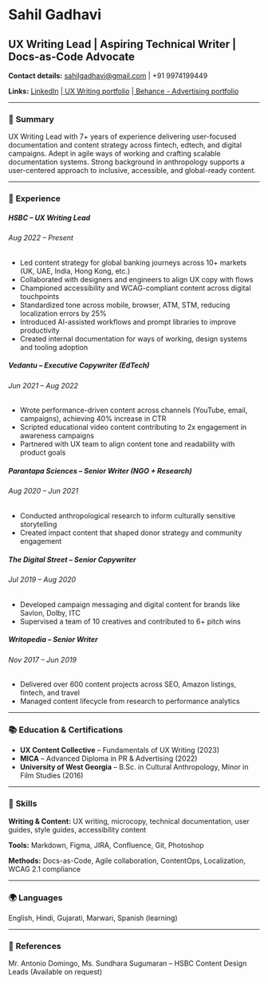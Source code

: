 # **Sahil Gadhavi**

## UX Writing Lead | Aspiring Technical Writer | Docs-as-Code Advocate 
**Contact details:** sahilgadhavi@gmail.com | +91 9974199449

**Links:** [LinkedIn](https://www.linkedin.com/in/sahilgadhavi/) |[ UX Writing portfolio](https://www.figma.com/deck/nYGixVMQBBhoqKdsebFUwi/Sahil-Gadhavi---Portfolio) |[ Behance - Advertising portfolio](https://www.behance.net/sahilgadhavi)

---

### 📄 **Summary**

UX Writing Lead with 7+ years of experience delivering user-focused documentation and content strategy across fintech, edtech, and digital campaigns. Adept in agile ways of working and crafting scalable documentation systems. Strong background in anthropology supports a user-centered approach to inclusive, accessible, and global-ready content.

---

### 📅 **Experience**

##### HSBC – UX Writing Lead 
###### *Aug 2022 – Present*

- Led content strategy for global banking journeys across 10+ markets (UK, UAE, India, Hong Kong, etc.)
- Collaborated with designers and engineers to align UX copy with flows
- Championed accessibility and WCAG-compliant content across digital touchpoints
- Standardized tone across mobile, browser, ATM, STM, reducing localization errors by 25%
- Introduced AI-assisted workflows and prompt libraries to improve productivity
- Created internal documentation for ways of working, design systems and tooling adoption



##### Vedantu – Executive Copywriter (EdTech) 
###### *Jun 2021 – Aug 2022*

- Wrote performance-driven content across channels (YouTube, email, campaigns), achieving 40% increase in CTR
- Scripted educational video content contributing to 2x engagement in awareness campaigns
- Partnered with UX team to align content tone and readability with product goals




##### Parantapa Sciences – Senior Writer (NGO + Research) 
###### *Aug 2020 – Jun 2021*

- Conducted anthropological research to inform culturally sensitive storytelling
- Created impact content that shaped donor strategy and community engagement




##### The Digital Street – Senior Copywriter 
###### *Jul 2019 – Aug 2020*

- Developed campaign messaging and digital content for brands like Savlon, Dolby, ITC
- Supervised a team of 10 creatives and contributed to 6+ pitch wins




##### Writopedia – Senior Writer 
###### *Nov 2017 – Jun 2019*

- Delivered over 600 content projects across SEO, Amazon listings, fintech, and travel
- Managed content lifecycle from research to performance analytics

---

### 📚 **Education & Certifications**

- **UX Content Collective** – Fundamentals of UX Writing (2023)
- **MICA** – Advanced Diploma in PR & Advertising (2022)
- **University of West Georgia** – B.Sc. in Cultural Anthropology, Minor in Film Studies (2016)

---

### 🔧 **Skills**

**Writing & Content:** UX writing, microcopy, technical documentation, user guides, style guides, accessibility content 

**Tools:** Markdown, Figma, JIRA, Confluence, Git, Photoshop 

**Methods:** Docs-as-Code, Agile collaboration, ContentOps, Localization, WCAG 2.1 compliance

---

### 🌍 **Languages**

English, Hindi, Gujarati, Marwari, Spanish (learning)

---

### 📂 **References**

Mr. Antonio Domingo, Ms. Sundhara Sugumaran – HSBC Content Design Leads (Available on request)

